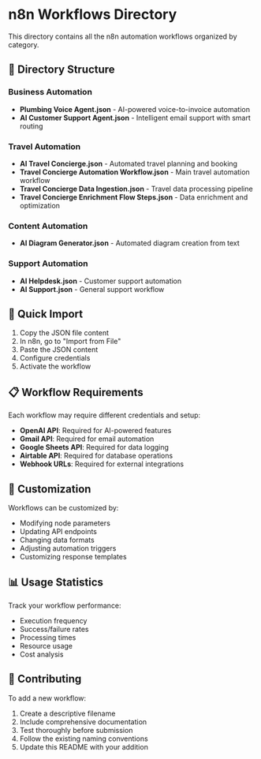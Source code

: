 # n8n Workflows Directory

This directory contains all the n8n automation workflows organized by category.

## 📁 Directory Structure

### Business Automation
- **Plumbing Voice Agent.json** - AI-powered voice-to-invoice automation
- **AI Customer Support Agent.json** - Intelligent email support with smart routing

### Travel Automation
- **AI Travel Concierge.json** - Automated travel planning and booking
- **Travel Concierge Automation Workflow.json** - Main travel automation workflow
- **Travel Concierge Data Ingestion.json** - Travel data processing pipeline
- **Travel Concierge Enrichment Flow Steps.json** - Data enrichment and optimization

### Content Automation
- **AI Diagram Generator.json** - Automated diagram creation from text

### Support Automation
- **AI Helpdesk.json** - Customer support automation
- **AI Support.json** - General support workflow

## 🚀 Quick Import

1. Copy the JSON file content
2. In n8n, go to "Import from File"
3. Paste the JSON content
4. Configure credentials
5. Activate the workflow

## 📋 Workflow Requirements

Each workflow may require different credentials and setup:

- **OpenAI API**: Required for AI-powered features
- **Gmail API**: Required for email automation
- **Google Sheets API**: Required for data logging
- **Airtable API**: Required for database operations
- **Webhook URLs**: Required for external integrations

## 🔧 Customization

Workflows can be customized by:
- Modifying node parameters
- Updating API endpoints
- Changing data formats
- Adjusting automation triggers
- Customizing response templates

## 📊 Usage Statistics

Track your workflow performance:
- Execution frequency
- Success/failure rates
- Processing times
- Resource usage
- Cost analysis

## 🤝 Contributing

To add a new workflow:
1. Create a descriptive filename
2. Include comprehensive documentation
3. Test thoroughly before submission
4. Follow the existing naming conventions
5. Update this README with your addition
